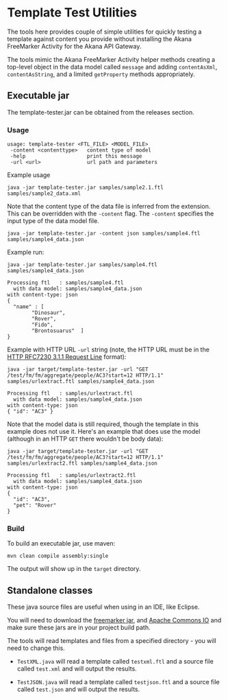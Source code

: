 # Template Test Utilities

The tools here provides couple of simple utilities for quickly testing a template against content you provide without installing the Akana FreeMarker Activity for the Akana API Gateway.

The tools mimic the Akana FreeMarker Activity helper methods creating a top-level object in the data model called `message` and adding `contentAsXml`, `contentAsString`, and a limited `getProperty` methods appropriately.

## Executable jar

The template-tester.jar can be obtained from the releases section.

### Usage

	usage: template-tester <FTL_FILE> <MODEL_FILE>
	 -content <contenttype>   content type of model
	 -help                    print this message
	 -url <url>               url path and parameters

Example usage

	java -jar template-tester.jar samples/sample2.1.ftl samples/sample2_data.xml

Note that the content type of the data file is inferred from the extension. This can be overridden with the `-content` flag.  The `-content` specifies the input type of the data model file.

	java -jar template-tester.jar -content json samples/sample4.ftl samples/sample4_data.json


Example run:

	java -jar template-tester.jar samples/sample4.ftl samples/sample4_data.json

	Processing ftl   : samples/sample4.ftl
	  with data model: samples/sample4_data.json
	with content-type: json
	{
	  "name" : [
			"Dinosaur",
			"Rover",
			"Fido",
			"Brontosuarus"  ]
	}

Example with HTTP URL `-url` string (note, the HTTP URL must be in the [HTTP RFC7230 3.1.1 Request Line](https://tools.ietf.org/html/rfc7230#section-3.1.1) format):

	java -jar target/template-tester.jar -url "GET /test/fm/fm/aggregate/people/AC3?start=12 HTTP/1.1" samples/urlextract.ftl samples/sample4_data.json

	Processing ftl   : samples/urlextract.ftl
	  with data model: samples/sample4_data.json
	with content-type: json
	{ "id": "AC3" }

Note that the model data is still required, though the template in this example does not use it. Here's an example that does use the model (although in an HTTP `GET` there wouldn't be body data):

	java -jar target/template-tester.jar -url "GET /test/fm/fm/aggregate/people/AC3?start=12 HTTP/1.1" samples/urlextract2.ftl samples/sample4_data.json

	Processing ftl   : samples/urlextract2.ftl
	  with data model: samples/sample4_data.json
	with content-type: json
	{
	  "id": "AC3",
	  "pet": "Rover"
	}

### Build

To build an executable jar, use maven:

	mvn clean compile assembly:single

The output will show up in the `target` directory.

## Standalone classes

These java source files are useful when using in an IDE, like Eclipse.

You will need to download the [freemarker jar](http://freemarker.org/freemarkerdownload.html), and [Apache Commons IO](https://commons.apache.org/proper/commons-io/download_io.cgi) and make sure these jars are in your project build path.

The tools will read templates and files from a specified directory - you will need to change this.

* `TestXML.java` will read a template called `testxml.ftl` and a source file called `test.xml` and will output the results.

*  `TestJSON.java` will read a template called `testjson.ftl` and a source file called `test.json` and will output the results.

